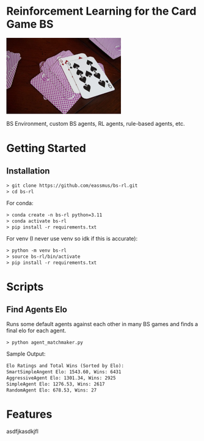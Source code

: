 # Reinforcement Learning for the Card Game BS

<img src="assets/cards.webp" alt="F1TOLITI7KB4UJL" width="300"/>

BS Environment, custom BS agents, RL agents, rule-based agents, etc.

# Getting Started

## Installation
```console
> git clone https://github.com/eassmus/bs-rl.git
> cd bs-rl
```

For conda: 
```console
> conda create -n bs-rl python=3.11
> conda activate bs-rl
> pip install -r requirements.txt
```

For venv (I never use venv so idk if this is accurate):
```console
> python -m venv bs-rl
> source bs-rl/bin/activate
> pip install -r requirements.txt
```

# Scripts
## Find Agents Elo
Runs some default agents against each other in many BS games and finds a final elo for each agent.
```console
> python agent_matchmaker.py
```

Sample Output:
```console
Elo Ratings and Total Wins (Sorted by Elo):
SmartSimpleAngent Elo: 1543.60, Wins: 6431
AggressiveAgent Elo: 1301.34, Wins: 2925
SimpleAgent Elo: 1276.53, Wins: 2617
RandomAgent Elo: 678.53, Wins: 27
```

# Features
asdfjkasdkjfl
